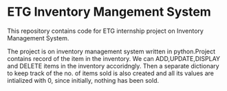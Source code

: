 # ETG Inventory Mangement System
This repository contains code for ETG internship project on Inventory Management System.

The project is on inventory management system written in python.Project contains record of the item in the inventory. 
We can ADD,UPDATE,DISPLAY and DELETE items in the inventory accoridngly.
Then a separate dictionary to keep track of the no. of items sold is also created and all its values are intialized with 0, since initially, nothing has been sold.
